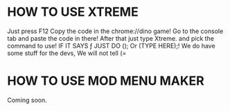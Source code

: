 # HOW TO USE XTREME
Just press F12 Copy the code in the chrome://dino game! Go to the console tab and paste the code in there!
After that just type Xtreme. and pick the command to use!
IF IT SAYS ƒ JUST DO (); Or (TYPE HERE);!
We do have some stuff for the devs, We will not tell (=

# HOW TO USE MOD MENU MAKER
Coming soon.
